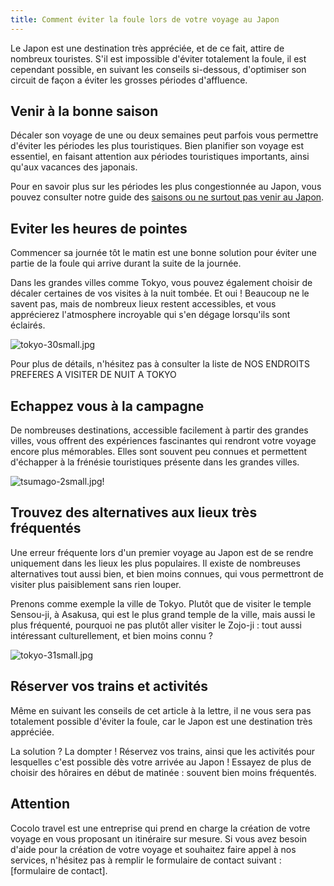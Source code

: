 ```yaml
---
title: Comment éviter la foule lors de votre voyage au Japon
---
```


Le Japon est une destination très appréciée, et de ce fait, attire de nombreux touristes. S'il est impossible d'éviter totalement la foule, il est cependant possible, en suivant les conseils si-dessous, d'optimiser son circuit de façon a éviter les grosses périodes d'affluence.
<!--more-->

## Venir à la bonne saison

Décaler son voyage de une ou deux semaines peut parfois vous permettre d'éviter les périodes les plus touristiques. Bien planifier son voyage est essentiel, en faisant attention aux périodes touristiques importants, ainsi qu'aux vacances des japonais.

Pour en savoir plus sur les périodes les plus congestionnée au Japon, vous pouvez consulter notre guide des [saisons ou ne surtout pas venir au Japon](/fr/home/blog/saisonsjapon).

## Eviter les heures de pointes

Commencer sa journée tôt le matin est une bonne solution pour éviter une partie de la foule qui arrive durant la suite de la journée.

Dans les grandes villes comme Tokyo, vous pouvez également choisir de décaler certaines de vos visites à la nuit tombée. Et oui ! Beaucoup ne le savent pas, mais de nombreux lieux restent accessibles, et vous apprécierez l'atmosphere incroyable qui s'en dégage lorsqu'ils sont éclairés.

![tokyo-30small.jpg](/images/tokyo-30small.jpg)

Pour plus de détails, n'hésitez pas à consulter la liste de NOS ENDROITS PREFERES A VISITER DE NUIT A TOKYO

## Echappez vous à la campagne

De nombreuses destinations, accessible facilement à partir des grandes villes, vous offrent des expériences fascinantes qui rendront votre voyage encore plus mémorables. Elles sont souvent peu connues et permettent d'échapper à la frénésie touristiques présente dans les grandes villes.

![tsumago-2small.jpg](/images/tsumago-2small.jpg)!

## Trouvez des alternatives aux lieux très fréquentés

Une erreur fréquente lors d'un premier voyage au Japon est de se rendre uniquement dans les lieux les plus populaires. Il existe de nombreuses alternatives tout aussi bien, et bien moins connues, qui vous permettront de visiter plus paisiblement sans rien louper.

Prenons comme exemple la ville de Tokyo. Plutôt que de visiter le temple Sensou-ji, à Asakusa, qui est le plus grand temple de la ville, mais aussi le plus fréquenté, pourquoi ne pas plutôt aller visiter le Zojo-ji : tout aussi intéressant culturellement, et bien moins connu ?

![tokyo-31small.jpg](/images/tokyo-31small.jpg)

## Réserver vos trains et activités

Même en suivant les conseils de cet article à la lettre, il ne vous sera pas totalement possible d'éviter la foule, car le Japon est une destination très appréciée.

La solution ? La dompter ! Réservez vos trains, ainsi que les activités pour lesquelles c'est possible dès votre arrivée au Japon ! Essayez de plus de choisir des hôraires en début de matinée : souvent bien moins fréquentés.

## Attention

Cocolo travel est une entreprise qui prend en charge la création de votre voyage en vous proposant un itinéraire sur mesure. Si vous avez besoin d'aide pour la création de votre voyage et souhaitez faire appel à nos services, n'hésitez pas à remplir le formulaire de contact suivant : [formulaire de contact].  
